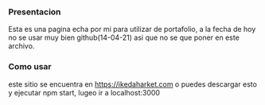 ### Presentacion
Esta es una pagina echa por mi para utilizar de portafolio, a la fecha de hoy no se usar muy bien github(14-04-21)
asi que no se que poner en este archivo.
### Como usar
este sitio se encuentra en https://ikedaharket.com o puedes descargar esto y ejecutar npm start, lugeo ir a localhost:3000
